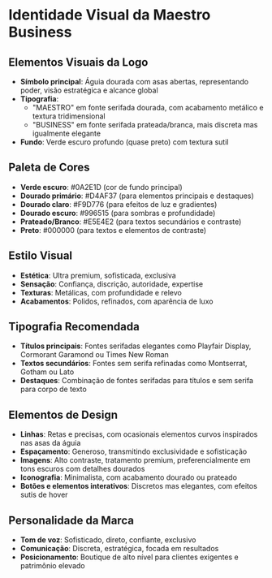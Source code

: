# Identidade Visual da Maestro Business

## Elementos Visuais da Logo

- **Símbolo principal**: Águia dourada com asas abertas, representando poder, visão estratégica e alcance global
- **Tipografia**: 
  - "MAESTRO" em fonte serifada dourada, com acabamento metálico e textura tridimensional
  - "BUSINESS" em fonte serifada prateada/branca, mais discreta mas igualmente elegante
- **Fundo**: Verde escuro profundo (quase preto) com textura sutil

## Paleta de Cores

- **Verde escuro**: #0A2E1D (cor de fundo principal)
- **Dourado primário**: #D4AF37 (para elementos principais e destaques)
- **Dourado claro**: #F9D776 (para efeitos de luz e gradientes)
- **Dourado escuro**: #996515 (para sombras e profundidade)
- **Prateado/Branco**: #E5E4E2 (para textos secundários e contraste)
- **Preto**: #000000 (para textos e elementos de contraste)

## Estilo Visual

- **Estética**: Ultra premium, sofisticada, exclusiva
- **Sensação**: Confiança, discrição, autoridade, expertise
- **Texturas**: Metálicas, com profundidade e relevo
- **Acabamentos**: Polidos, refinados, com aparência de luxo

## Tipografia Recomendada

- **Títulos principais**: Fontes serifadas elegantes como Playfair Display, Cormorant Garamond ou Times New Roman
- **Textos secundários**: Fontes sem serifa refinadas como Montserrat, Gotham ou Lato
- **Destaques**: Combinação de fontes serifadas para títulos e sem serifa para corpo de texto

## Elementos de Design

- **Linhas**: Retas e precisas, com ocasionais elementos curvos inspirados nas asas da águia
- **Espaçamento**: Generoso, transmitindo exclusividade e sofisticação
- **Imagens**: Alto contraste, tratamento premium, preferencialmente em tons escuros com detalhes dourados
- **Iconografia**: Minimalista, com acabamento dourado ou prateado
- **Botões e elementos interativos**: Discretos mas elegantes, com efeitos sutis de hover

## Personalidade da Marca

- **Tom de voz**: Sofisticado, direto, confiante, exclusivo
- **Comunicação**: Discreta, estratégica, focada em resultados
- **Posicionamento**: Boutique de alto nível para clientes exigentes e patrimônio elevado
